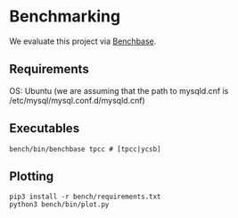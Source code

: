 # Benchmarking

We evaluate this project via [Benchbase](https://github.com/cmu-db/benchbase).

## Requirements

OS: Ubuntu (we are assuming that the path to mysqld.cnf is /etc/mysql/mysql.conf.d/mysqld.cnf)

## Executables

```
bench/bin/benchbase tpcc # [tpcc|ycsb]
```

## Plotting

```
pip3 install -r bench/requirements.txt
python3 bench/bin/plot.py
```